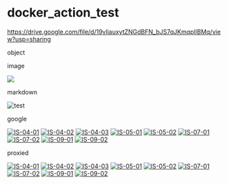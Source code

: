 # docker_action_test

https://drive.google.com/file/d/19vliauxytZNGdBFN_bJS7qJKmqplIBMq/view?usp=sharing

object 

<object data="https://drive.google.com/uc?export=download&id=19vliauxytZNGdBFN_bJS7qJKmqplIBMq" type="image/svg+xml" />

image 

<img src="https://drive.google.com/uc?export=download&id=19vliauxytZNGdBFN_bJS7qJKmqplIBMq">

markdown

![test](https://drive.google.com/uc?export=download&id=19vliauxytZNGdBFN_bJS7qJKmqplIBMq)

google

[![IS-04-01][IS-04-01-badge]][IS-04-01-sheet]
[![IS-04-02][IS-04-02-badge]][IS-04-02-sheet]
[![IS-04-03][IS-04-03-badge]][IS-04-03-sheet]
[![IS-05-01][IS-05-01-badge]][IS-05-01-sheet]
[![IS-05-02][IS-05-02-badge]][IS-05-02-sheet]
[![IS-07-01][IS-07-01-badge]][IS-07-01-sheet]
[![IS-07-02][IS-07-02-badge]][IS-07-02-sheet]
[![IS-09-01][IS-09-01-badge]][IS-09-01-sheet]
[![IS-09-02][IS-09-02-badge]][IS-09-02-sheet]

[IS-04-01-badge]: https://drive.google.com/uc?export=download&id=19vliauxytZNGdBFN_bJS7qJKmqplIBMq
[IS-04-02-badge]: https://drive.google.com/uc?export=download&id=1NI__cNiYfgwWctiuKKBjhuHuVFfjomPI
[IS-04-03-badge]: https://drive.google.com/uc?export=download&id=1GdltU0Ktznk7L9sbsv_23CIuqc5eqi9j
[IS-05-01-badge]: https://drive.google.com/uc?export=download&id=12Iz2eB6AkV5wWxQolf6A9lwdIZnM6YT5
[IS-05-02-badge]: https://drive.google.com/uc?export=download&id=1Y4Y-ZH9-Mkno7Qbq3Kf33G9Qffzil0ss
[IS-07-01-badge]: https://drive.google.com/uc?export=download&id=16FT_vE_rnJ5-mVvcxHy6zWOwcEwBWlCH
[IS-07-02-badge]: https://drive.google.com/uc?export=download&id=1FS4hn9t3UV5P2kEe1Gz9-nycdutKLXod
[IS-09-01-badge]: https://drive.google.com/uc?export=download&id=1FpeuOkgb1yHV6BkAIJ2kQS3U_DonV2Kb
[IS-09-02-badge]: https://drive.google.com/uc?export=download&id=1BgWi4XsCsleL_g2if4V6DXFHKqRfHFNv
[IS-04-01-sheet]: https://docs.google.com/spreadsheets/d/1UgZoI0lGCMDn9-zssccf2Azil3WN6jogroMT8Wh6H64/edit#gid=0
[IS-04-02-sheet]: https://docs.google.com/spreadsheets/d/1UgZoI0lGCMDn9-zssccf2Azil3WN6jogroMT8Wh6H64/edit#gid=1838684224
[IS-04-03-sheet]: https://docs.google.com/spreadsheets/d/1UgZoI0lGCMDn9-zssccf2Azil3WN6jogroMT8Wh6H64/edit#gid=1174955447
[IS-05-01-sheet]: https://docs.google.com/spreadsheets/d/1UgZoI0lGCMDn9-zssccf2Azil3WN6jogroMT8Wh6H64/edit#gid=517163955
[IS-05-02-sheet]: https://docs.google.com/spreadsheets/d/1UgZoI0lGCMDn9-zssccf2Azil3WN6jogroMT8Wh6H64/edit#gid=205041321
[IS-07-01-sheet]: https://docs.google.com/spreadsheets/d/1UgZoI0lGCMDn9-zssccf2Azil3WN6jogroMT8Wh6H64/edit#gid=828991990
[IS-07-02-sheet]: https://docs.google.com/spreadsheets/d/1UgZoI0lGCMDn9-zssccf2Azil3WN6jogroMT8Wh6H64/edit#gid=367400040
[IS-09-01-sheet]: https://docs.google.com/spreadsheets/d/1UgZoI0lGCMDn9-zssccf2Azil3WN6jogroMT8Wh6H64/edit#gid=919453974
[IS-09-02-sheet]: https://docs.google.com/spreadsheets/d/1UgZoI0lGCMDn9-zssccf2Azil3WN6jogroMT8Wh6H64/edit#gid=2135469955

proxied

[![IS-04-01][IS-04-01-badge]][IS-04-01-sheet]
[![IS-04-02][IS-04-02-badge]][IS-04-02-sheet]
[![IS-04-03][IS-04-03-badge]][IS-04-03-sheet]
[![IS-05-01][IS-05-01-badge]][IS-05-01-sheet]
[![IS-05-02][IS-05-02-badge]][IS-05-02-sheet]
[![IS-07-01][IS-07-01-badge]][IS-07-01-sheet]
[![IS-07-02][IS-07-02-badge]][IS-07-02-sheet]
[![IS-09-01][IS-09-01-badge]][IS-09-01-sheet]
[![IS-09-02][IS-09-02-badge]][IS-09-02-sheet]

[IS-04-01-badge]: https://www.birtles.org.uk/test/get_drive.php?id=19vliauxytZNGdBFN_bJS7qJKmqplIBMq
[IS-04-02-badge]: https://www.birtles.org.uk/test/get_drive.php?id=1NI__cNiYfgwWctiuKKBjhuHuVFfjomPI
[IS-04-03-badge]: https://www.birtles.org.uk/test/get_drive.php?id=1GdltU0Ktznk7L9sbsv_23CIuqc5eqi9j
[IS-05-01-badge]: https://www.birtles.org.uk/test/get_drive.php?id=12Iz2eB6AkV5wWxQolf6A9lwdIZnM6YT5
[IS-05-02-badge]: https://www.birtles.org.uk/test/get_drive.php?id=1Y4Y-ZH9-Mkno7Qbq3Kf33G9Qffzil0ss
[IS-07-01-badge]: https://www.birtles.org.uk/test/get_drive.php?id=16FT_vE_rnJ5-mVvcxHy6zWOwcEwBWlCH
[IS-07-02-badge]: https://www.birtles.org.uk/test/get_drive.php?id=1FS4hn9t3UV5P2kEe1Gz9-nycdutKLXod
[IS-09-01-badge]: https://www.birtles.org.uk/test/get_drive.php?id=1FpeuOkgb1yHV6BkAIJ2kQS3U_DonV2Kb
[IS-09-02-badge]: https://www.birtles.org.uk/test/get_drive.php?id=1BgWi4XsCsleL_g2if4V6DXFHKqRfHFNv
[IS-04-01-sheet]: https://docs.google.com/spreadsheets/d/1UgZoI0lGCMDn9-zssccf2Azil3WN6jogroMT8Wh6H64/edit#gid=0
[IS-04-02-sheet]: https://docs.google.com/spreadsheets/d/1UgZoI0lGCMDn9-zssccf2Azil3WN6jogroMT8Wh6H64/edit#gid=1838684224
[IS-04-03-sheet]: https://docs.google.com/spreadsheets/d/1UgZoI0lGCMDn9-zssccf2Azil3WN6jogroMT8Wh6H64/edit#gid=1174955447
[IS-05-01-sheet]: https://docs.google.com/spreadsheets/d/1UgZoI0lGCMDn9-zssccf2Azil3WN6jogroMT8Wh6H64/edit#gid=517163955
[IS-05-02-sheet]: https://docs.google.com/spreadsheets/d/1UgZoI0lGCMDn9-zssccf2Azil3WN6jogroMT8Wh6H64/edit#gid=205041321
[IS-07-01-sheet]: https://docs.google.com/spreadsheets/d/1UgZoI0lGCMDn9-zssccf2Azil3WN6jogroMT8Wh6H64/edit#gid=828991990
[IS-07-02-sheet]: https://docs.google.com/spreadsheets/d/1UgZoI0lGCMDn9-zssccf2Azil3WN6jogroMT8Wh6H64/edit#gid=367400040
[IS-09-01-sheet]: https://docs.google.com/spreadsheets/d/1UgZoI0lGCMDn9-zssccf2Azil3WN6jogroMT8Wh6H64/edit#gid=919453974
[IS-09-02-sheet]: https://docs.google.com/spreadsheets/d/1UgZoI0lGCMDn9-zssccf2Azil3WN6jogroMT8Wh6H64/edit#gid=2135469955
